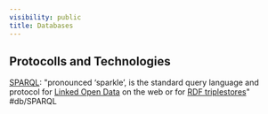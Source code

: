 ```yaml
---
visibility: public
title: Databases
---
```

## Protocolls and Technologies

[SPARQL](https://en.wikipedia.org/wiki/SPARQL): "pronounced ‘sparkle’, is the standard query language and protocol for [Linked Open Data](https://www.ontotext.com/knowledgehub/fundamentals/linked-data-linked-open-data/) on the web or for [RDF triplestores](https://www.ontotext.com/knowledgehub/fundamentals/what-is-rdf-triplestore/)"  #db/SPARQL
